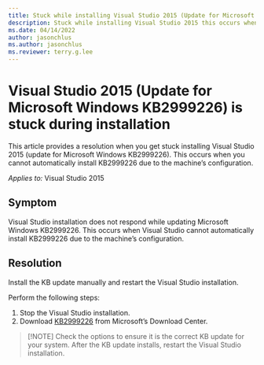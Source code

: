 ```yaml
---
title: Stuck while installing Visual Studio 2015 (Update for Microsoft Windows KB2999226)
description: Stuck while installing Visual Studio 2015 this occurs when you cannot automatically install KB2999226 correctly due to the machine’s configuration.
ms.date: 04/14/2022
author: jasonchlus
ms.author: jasonchlus
ms.reviewer: terry.g.lee
---
```


# Visual Studio 2015 (Update for Microsoft Windows KB2999226) is stuck during installation

This article provides a resolution when you get stuck installing Visual Studio 2015 (update for Microsoft Windows KB2999226). This occurs when you cannot automatically install KB2999226 due to the machine’s configuration.

_Applies to:_&nbsp;Visual Studio 2015

## Symptom
Visual Studio installation does not respond while updating Microsoft Windows KB2999226. This occurs when Visual Studio cannot automatically install KB2999226 due to the machine’s configuration.

## Resolution
Install the KB update manually and restart the Visual Studio installation.

Perform the following steps:

1. Stop the Visual Studio installation.
2. Download [KB2999226](https://www.microsoft.com/en-us/search/DownloadsDrillInResults.aspx?q=kb2999226&cateorder=2_1_5) from Microsoft’s Download Center.
  >  [!NOTE]
  > Check the options to ensure it is the correct KB update for your system.
  > After the KB update installs, restart the Visual Studio installation.
